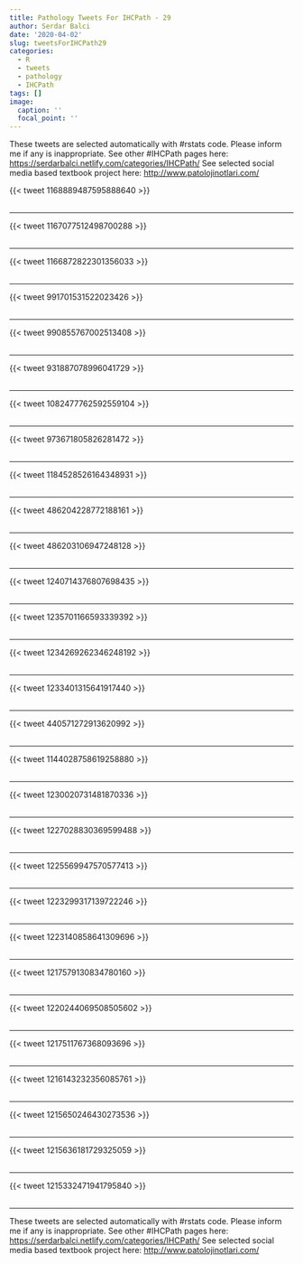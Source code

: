 ```yaml
---
title: Pathology Tweets For IHCPath - 29
author: Serdar Balci
date: '2020-04-02'
slug: tweetsForIHCPath29
categories:
  - R
  - tweets
  - pathology
  - IHCPath
tags: []
image:
  caption: ''
  focal_point: ''
---
```



These tweets are selected automatically with #rstats code. Please inform me if any is inappropriate.
See other #IHCPath pages here: https://serdarbalci.netlify.com/categories/IHCPath/ 
See selected social media based textbook project here: http://www.patolojinotlari.com/

{{< tweet 1168889487595888640 >}}
<br>
<br>
<hr>
{{< tweet 1167077512498700288 >}}
<br>
<br>
<hr>
{{< tweet 1166872822301356033 >}}
<br>
<br>
<hr>
{{< tweet 991701531522023426 >}}
<br>
<br>
<hr>
{{< tweet 990855767002513408 >}}
<br>
<br>
<hr>
{{< tweet 931887078996041729 >}}
<br>
<br>
<hr>
{{< tweet 1082477762592559104 >}}
<br>
<br>
<hr>
{{< tweet 973671805826281472 >}}
<br>
<br>
<hr>
{{< tweet 1184528526164348931 >}}
<br>
<br>
<hr>
{{< tweet 486204228772188161 >}}
<br>
<br>
<hr>
{{< tweet 486203106947248128 >}}
<br>
<br>
<hr>
{{< tweet 1240714376807698435 >}}
<br>
<br>
<hr>
{{< tweet 1235701166593339392 >}}
<br>
<br>
<hr>
{{< tweet 1234269262346248192 >}}
<br>
<br>
<hr>
{{< tweet 1233401315641917440 >}}
<br>
<br>
<hr>
{{< tweet 440571272913620992 >}}
<br>
<br>
<hr>
{{< tweet 1144028758619258880 >}}
<br>
<br>
<hr>
{{< tweet 1230020731481870336 >}}
<br>
<br>
<hr>
{{< tweet 1227028830369599488 >}}
<br>
<br>
<hr>
{{< tweet 1225569947570577413 >}}
<br>
<br>
<hr>
{{< tweet 1223299317139722246 >}}
<br>
<br>
<hr>
{{< tweet 1223140858641309696 >}}
<br>
<br>
<hr>
{{< tweet 1217579130834780160 >}}
<br>
<br>
<hr>
{{< tweet 1220244069508505602 >}}
<br>
<br>
<hr>
{{< tweet 1217511767368093696 >}}
<br>
<br>
<hr>
{{< tweet 1216143232356085761 >}}
<br>
<br>
<hr>
{{< tweet 1215650246430273536 >}}
<br>
<br>
<hr>
{{< tweet 1215636181729325059 >}}
<br>
<br>
<hr>
{{< tweet 1215332471941795840 >}}
<br>
<br>
<hr>


These tweets are selected automatically with #rstats code. Please inform me if any is inappropriate.
See other #IHCPath pages here: https://serdarbalci.netlify.com/categories/IHCPath/ 
See selected social media based textbook project here: http://www.patolojinotlari.com/
